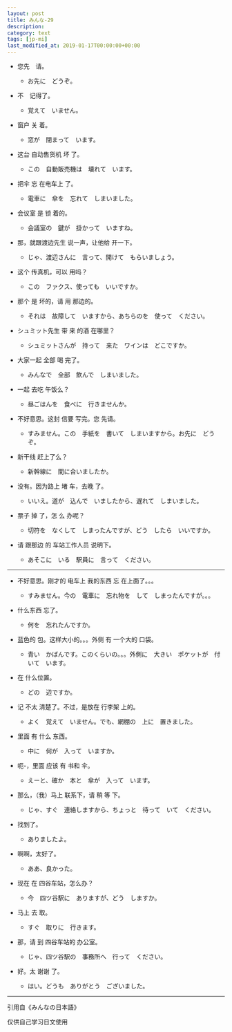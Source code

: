 ```yaml
---
layout: post
title: みんな-29
description:
category: text
tags: [jp-mi]
last_modified_at: 2019-01-17T00:00:00+00:00
---
```


- 您先　请。

    - お先に　どうぞ。

- 不　记得了。

    - 覚えて　いません。

- 窗户 关 着。

    - 窓が　閉まって　います。

- 这台 自动售货机 坏 了。

    - この　自動販売機は　壊れて　います。

- 把伞 忘 在电车上 了。

    - 電車に　傘を　忘れて　しまいました。

- 会议室 是 锁 着的。

    - 会議室の　鍵が　掛かって　いますね。

- 那，就跟渡边先生 说一声，让他给 开一下。

    - じゃ、渡辺さんに　言って、開けて　もらいましょう。

- 这个 传真机，可以 用吗？

    - この　ファクス、使っても　いいですか。

- 那个 是 坏的，请 用 那边的。

    - それは　故障して　いますから、あちらのを　使って　ください。

- シュミット先生 带 来 的酒 在哪里？

    - シュミットさんが　持って　来た　ワインは　どこですか。

- 大家一起 全部 喝 完了。

    - みんなで　全部　飲んで　しまいました。

- 一起 去吃 午饭么？

    - 昼ごはんを　食べに　行きませんか。

- 不好意思。这封 信要 写完。您 先请。

    - すみません。この　手紙を　書いて　しまいますから。お先に　どうぞ。

- 新干线 赶上了么？

    - 新幹線に　間に合いましたか。

- 没有。因为路上 堵 车，去晚 了。

    - いいえ。道が　込んで　いましたから、遅れて　しまいました。

- 票子 掉 了，怎 么 办呢？

    - 切符を　なくして　しまったんですが、どう　したら　いいですか。

- 请 跟那边 的 车站工作人员 说明下。

    - あそこに　いる　駅員に　言って　ください。

<hr>

- 不好意思。刚才的 电车上 我的东西 忘 在上面了。。。

    - すみません。今の　電車に　忘れ物を　して　しまったんですが。。。


- 什么东西 忘了。

    - 何を　忘れたんですか。


- 蓝色的 包。这样大小的。。。外侧 有 一个大的 口袋。

    - 青い　かばんです。このくらいの。。。外側に　大きい　ポケットが　付いて　います。


- 在 什么位置。

    - どの　辺ですか。


- 记 不太 清楚了。不过，是放在 行李架 上的。

    - よく　覚えて　いません。でも、網棚の　上に　置きました。


- 里面 有 什么 东西。

    - 中に　何が　入って　いますか。


- 呃-，里面 应该 有 书和 伞。

    - えーと、確か　本と　傘が　入って　います。


- 那么，（我）马上 联系下，请 稍 等 下。

    - じゃ、すぐ　連絡しますから、ちょっと　待って　いて　ください。


- 找到了。

    - ありましたよ。


- 啊啊，太好了。

    - ああ、良かった。


- 现在 在 四谷车站，怎么办？

    - 今　四ツ谷駅に　ありますが、どう　しますか。


- 马上 去 取。

    - すぐ　取りに　行きます。


- 那，请 到 四谷车站的 办公室。

    - じゃ、四ツ谷駅の　事務所へ　行って　ください。


- 好。太 谢谢 了。

    - はい。どうも　ありがとう　ございました。

<hr>

引用自《みんなの日本語》

仅供自己学习日文使用
